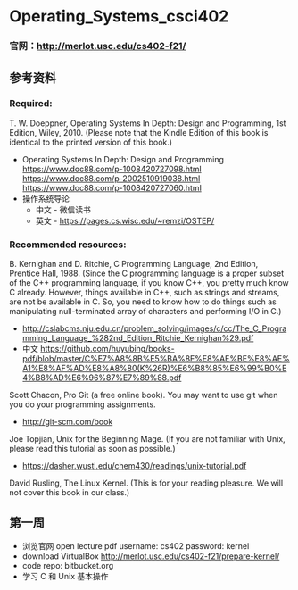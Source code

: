 # Operating_Systems_csci402
### 官网：http://merlot.usc.edu/cs402-f21/

## 参考资料
### Required:

T. W. Doeppner, Operating Systems In Depth: Design and Programming, 1st Edition, Wiley, 2010. (Please note that the Kindle Edition of this book is identical to the printed version of this book.)

- Operating Systems In Depth: Design and Programming
  https://www.doc88.com/p-1008420727098.html
  https://www.doc88.com/p-2002510919038.html
  https://www.doc88.com/p-1008420727060.html
- 操作系统导论
  - 中文 - 微信读书
  - 英文 - https://pages.cs.wisc.edu/~remzi/OSTEP/

### Recommended resources:

B. Kernighan and D. Ritchie, C Programming Language, 2nd Edition, Prentice Hall, 1988. (Since the C programming language is a proper subset of the C++ programming language, if you know C++, you pretty much know C already. However, things available in C++, such as strings and streams, are not be available in C. So, you need to know how to do things such as manipulating null-terminated array of characters and performing I/O in C.)
- http://cslabcms.nju.edu.cn/problem_solving/images/c/cc/The_C_Programming_Language_%282nd_Edition_Ritchie_Kernighan%29.pdf
- 中文 https://github.com/huyubing/books-pdf/blob/master/C%E7%A8%8B%E5%BA%8F%E8%AE%BE%E8%AE%A1%E8%AF%AD%E8%A8%80(K%26R)%E6%B8%85%E6%99%B0%E4%B8%AD%E6%96%87%E7%89%88.pdf

Scott Chacon, Pro Git (a free online book). You may want to use git when you do your programming assignments.
- http://git-scm.com/book

Joe Topjian, Unix for the Beginning Mage. (If you are not familiar with Unix, please read this tutorial as soon as possible.)
- https://dasher.wustl.edu/chem430/readings/unix-tutorial.pdf

David Rusling, The Linux Kernel. (This is for your reading pleasure. We will not cover this book in our class.)

## 第一周
- 浏览官网 open lecture pdf username: cs402 password: kernel
- download VirtualBox http://merlot.usc.edu/cs402-f21/prepare-kernel/
- code repo: bitbucket.org
- 学习 C 和 Unix 基本操作
